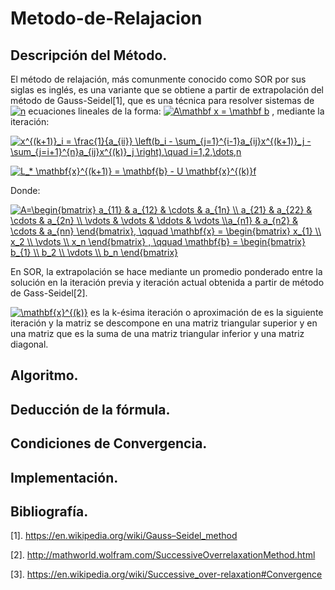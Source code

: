 # Metodo-de-Relajacion

## Descripción del Método. 

El método de relajación, más comunmente conocido como SOR por sus siglas es inglés, es una variante que se obtiene a partir de extrapolación del método de Gauss-Seidel[1], que es una técnica para resolver sistemas de <a href="https://www.codecogs.com/eqnedit.php?latex=n" target="_blank"><img src="https://latex.codecogs.com/gif.latex?n" title="n" /></a> ecuaciones lineales de la forma:  <a href="https://www.codecogs.com/eqnedit.php?latex=A\mathbf&space;x&space;=&space;\mathbf&space;b" target="_blank"><img src="https://latex.codecogs.com/gif.latex?A\mathbf&space;x&space;=&space;\mathbf&space;b" title="A\mathbf x = \mathbf b" /></a> , mediante la iteración: 


<a href="https://www.codecogs.com/eqnedit.php?latex=x^{(k&plus;1)}_i&space;=&space;\frac{1}{a_{ii}}&space;\left(b_i&space;-&space;\sum_{j=1}^{i-1}a_{ij}x^{(k&plus;1)}_j&space;-&space;\sum_{j=i&plus;1}^{n}a_{ij}x^{(k)}_j&space;\right),\quad&space;i=1,2,\dots,n" target="_blank"><img src="https://latex.codecogs.com/gif.latex?x^{(k&plus;1)}_i&space;=&space;\frac{1}{a_{ii}}&space;\left(b_i&space;-&space;\sum_{j=1}^{i-1}a_{ij}x^{(k&plus;1)}_j&space;-&space;\sum_{j=i&plus;1}^{n}a_{ij}x^{(k)}_j&space;\right),\quad&space;i=1,2,\dots,n" title="x^{(k+1)}_i = \frac{1}{a_{ii}} \left(b_i - \sum_{j=1}^{i-1}a_{ij}x^{(k+1)}_j - \sum_{j=i+1}^{n}a_{ij}x^{(k)}_j \right),\quad i=1,2,\dots,n" /></a>

<a href="https://www.codecogs.com/eqnedit.php?latex=L_*&space;\mathbf{x}^{(k&plus;1)}&space;=&space;\mathbf{b}&space;-&space;U&space;\mathbf{x}^{(k)}f" target="_blank"><img src="https://latex.codecogs.com/gif.latex?L_*&space;\mathbf{x}^{(k&plus;1)}&space;=&space;\mathbf{b}&space;-&space;U&space;\mathbf{x}^{(k)}f" title="L_* \mathbf{x}^{(k+1)} = \mathbf{b} - U \mathbf{x}^{(k)}f" /></a>

Donde: 

<a href="https://www.codecogs.com/eqnedit.php?latex=A=\begin{bmatrix}&space;a_{11}&space;&&space;a_{12}&space;&&space;\cdots&space;&&space;a_{1n}&space;\\&space;a_{21}&space;&&space;a_{22}&space;&&space;\cdots&space;&&space;a_{2n}&space;\\&space;\vdots&space;&&space;\vdots&space;&&space;\ddots&space;&&space;\vdots&space;\\a_{n1}&space;&&space;a_{n2}&space;&&space;\cdots&space;&&space;a_{nn}&space;\end{bmatrix},&space;\qquad&space;\mathbf{x}&space;=&space;\begin{bmatrix}&space;x_{1}&space;\\&space;x_2&space;\\&space;\vdots&space;\\&space;x_n&space;\end{bmatrix}&space;,&space;\qquad&space;\mathbf{b}&space;=&space;\begin{bmatrix}&space;b_{1}&space;\\&space;b_2&space;\\&space;\vdots&space;\\&space;b_n&space;\end{bmatrix}" target="_blank"><img src="https://latex.codecogs.com/gif.latex?A=\begin{bmatrix}&space;a_{11}&space;&&space;a_{12}&space;&&space;\cdots&space;&&space;a_{1n}&space;\\&space;a_{21}&space;&&space;a_{22}&space;&&space;\cdots&space;&&space;a_{2n}&space;\\&space;\vdots&space;&&space;\vdots&space;&&space;\ddots&space;&&space;\vdots&space;\\a_{n1}&space;&&space;a_{n2}&space;&&space;\cdots&space;&&space;a_{nn}&space;\end{bmatrix},&space;\qquad&space;\mathbf{x}&space;=&space;\begin{bmatrix}&space;x_{1}&space;\\&space;x_2&space;\\&space;\vdots&space;\\&space;x_n&space;\end{bmatrix}&space;,&space;\qquad&space;\mathbf{b}&space;=&space;\begin{bmatrix}&space;b_{1}&space;\\&space;b_2&space;\\&space;\vdots&space;\\&space;b_n&space;\end{bmatrix}" title="A=\begin{bmatrix} a_{11} & a_{12} & \cdots & a_{1n} \\ a_{21} & a_{22} & \cdots & a_{2n} \\ \vdots & \vdots & \ddots & \vdots \\a_{n1} & a_{n2} & \cdots & a_{nn} \end{bmatrix}, \qquad \mathbf{x} = \begin{bmatrix} x_{1} \\ x_2 \\ \vdots \\ x_n \end{bmatrix} , \qquad \mathbf{b} = \begin{bmatrix} b_{1} \\ b_2 \\ \vdots \\ b_n \end{bmatrix}" /></a>


En SOR, la extrapolación se hace mediante un promedio ponderado entre la solución en la iteración previa y iteración actual obtenida a partir de método de Gass-Seidel[2]. 

<a href="https://www.codecogs.com/eqnedit.php?latex=\mathbf{x}^{(k)}" target="_blank"><img src="https://latex.codecogs.com/gif.latex?\mathbf{x}^{(k)}" title="\mathbf{x}^{(k)}" /></a> es la k-ésima iteración o aproximación de  es la siguiente iteración y la matriz  se descompone en una matriz triangular superior y en una matriz que es la suma de una matriz triangular inferior y una matriz diagonal. 


## Algoritmo.  

## Deducción de la fórmula. 

## Condiciones de Convergencia. 

## Implementación. 


## Bibliografía. 

[1]. https://en.wikipedia.org/wiki/Gauss–Seidel_method

[2]. http://mathworld.wolfram.com/SuccessiveOverrelaxationMethod.html

[3]. https://en.wikipedia.org/wiki/Successive_over-relaxation#Convergence

